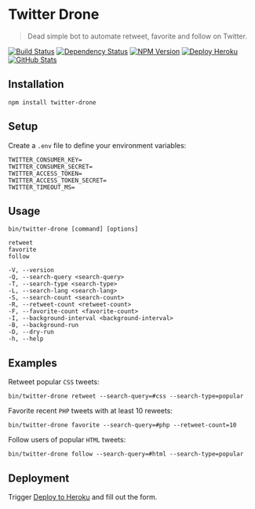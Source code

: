 Twitter Drone
=============

> Dead simple bot to automate retweet, favorite and follow on Twitter.

[![Build Status](https://img.shields.io/travis/redaxmedia/twitter-drone.svg)](https://travis-ci.org/redaxmedia/twitter-drone)
[![Dependency Status](https://gemnasium.com/badges/github.com/redaxmedia/twitter-drone.svg)](https://gemnasium.com/github.com/redaxmedia/twitter-drone)
[![NPM Version](https://img.shields.io/npm/v/twitter-drone.svg)](https://www.npmjs.com/package/twitter-drone)
[![Deploy Heroku](https://img.shields.io/badge/deploy-heroku-7056bf.svg)](https://heroku.com/deploy?template=https://github.com/redaxmedia/twitter-drone)
[![GitHub Stats](https://img.shields.io/badge/github-stats-ff5500.svg)](http://githubstats.com/redaxmedia/twitter-drone)


Installation
------------

```
npm install twitter-drone
```


Setup
-----

Create a `.env` file to define your environment variables:

```
TWITTER_CONSUMER_KEY=
TWITTER_CONSUMER_SECRET=
TWITTER_ACCESS_TOKEN=
TWITTER_ACCESS_TOKEN_SECRET=
TWITTER_TIMEOUT_MS=
```


Usage
-----

```
bin/twitter-drone [command] [options]

retweet
favorite
follow

-V, --version
-Q, --search-query <search-query>
-T, --search-type <search-type>
-L, --search-lang <search-lang>
-S, --search-count <search-count>
-R, --retweet-count <retweet-count>
-F, --favorite-count <favorite-count>
-I, --background-interval <background-interval>
-B, --background-run
-D, --dry-run
-h, --help
```


Examples
--------

Retweet popular `CSS` tweets:

```
bin/twitter-drone retweet --search-query=#css --search-type=popular
```

Favorite recent `PHP` tweets with at least 10 reweets:

```
bin/twitter-drone favorite --search-query=#php --retweet-count=10
```

Follow users of popular `HTML` tweets:

```
bin/twitter-drone follow --search-query=#html --search-type=popular
```


Deployment
----------

Trigger [Deploy to Heroku](https://heroku.com/deploy?template=https://github.com/redaxmedia/twitter-drone) and fill out the form.